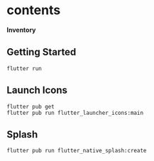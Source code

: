 # contents

**Inventory**

## Getting Started

    flutter run

## Launch Icons
    flutter pub get
    flutter pub run flutter_launcher_icons:main

## Splash
    flutter pub run flutter_native_splash:create
